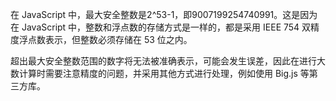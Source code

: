 在 JavaScript 中，最大安全整数是2^53-1，即9007199254740991。这是因为在 JavaScript 中，整数和浮点数的存储方式是一样的，都是采用 IEEE 754 双精度浮点数表示，但整数必须存储在 53 位之内。

超出最大安全整数范围的数字将无法被准确表示，可能会发生误差，因此在进行大数计算时需要注意精度的问题，并采用其他方式进行处理，例如使用 Big.js 等第三方库。